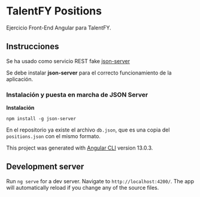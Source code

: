 # TalentFY Positions

Ejercicio Front-End Angular para TalentFY.

## Instrucciones

Se ha usado como servicio REST fake [json-server](https://github.com/typicode/json-server)

Se debe instalar **json-server** para el correcto funcionamiento de la aplicación.

### Instalación y puesta en marcha de **JSON Server**

**Instalación**

`npm install -g json-server`

En el repositorio ya existe el archivo `db.json`, que es una copia del `positions.json` con el mismo formato.

This project was generated with [Angular CLI](https://github.com/angular/angular-cli) version 13.0.3.

## Development server

Run `ng serve` for a dev server. Navigate to `http://localhost:4200/`. The app will automatically reload if you change any of the source files.
